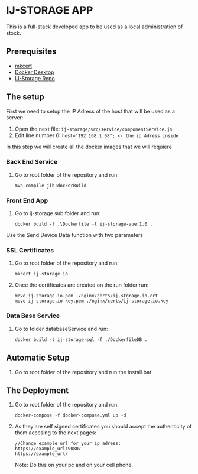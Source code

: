 
# IJ-STORAGE APP
This is a full-stack developed app to be used as a local administration of stock.

## Prerequisites

- [mkcert](https://github.com/FiloSottile/mkcert#installation)
- [Docker Desktop](https://www.docker.com/products/docker-desktop)
- [IJ-Storage Repo](https://github.com/AndresRamosC/IJ-Storage)
## The setup
First we need to setup the IP Adress of the host that will be used as a server:
1. Open the next file: `ij-storage/src/service/componentService.js`
2. Edit line number 6: `host="192.168.1.68"; <- the ip Adress inside`

In this step we will create all the docker images that we will requiere
### Back End Service
1. Go to root folder of the repository and run: 

    ```
    mvn compile jib:dockerBuild
	```
### Front End App
1. Go to ij-storage sub folder and run:
	 ```
   docker build -f .\Dockerfile -t ij-storage-vue:1.0 .
	```
    

Use the Send Device Data function with two parameters

### SSL Certificates
1. Go to root folder of the repository and run: 
	 ```
    mkcert ij-storage.io
	```
 2. Once the certificates are created on the run folder run:
	 ```
    move ij-storage.io.pem ./nginx/certs/ij-storage.io.crt
	move ij-storage.io-key.pem ./nginx/certs/ij-storage.io.key
	```
 ### Data Base Service
 1. Go to folder databaseService and run: 
	 ```
    docker build -t ij-storage-sql -f ./DockerfileDB .
	```

## Automatic Setup
1. Go to root folder of the repository and run the install.bat
## The Deployment

1. Go to root folder of the repository and run: 

    ```
    docker-compose -f docker-compose.yml up -d
	```
2. As they are self signed certificates you should accept the authenticity of them accesing to the next pages:

	 ```
	 //Change example_url for your ip adress:
    https://example_url:9080/
    https://example_url/
	```
	Note: Do this on your pc and on your cell phone.